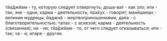 тйа̄джйам - ту, которую следует отвергнуть; доша-ват - как зло; ити - так; эке - одни; карма - деятельность; пра̄хух̣ - говорят; манӣшин̣ах̣ - великие мудрецы; йаджн̃а - жертвоприношениями; да̄на - с благотворительностью; тапах̣ - с аскезой; карма - деятельность (связанная); на - не; тйа̄джйам - то, от чего следует отказываться; ити - так; ча - и; апаре - другие.